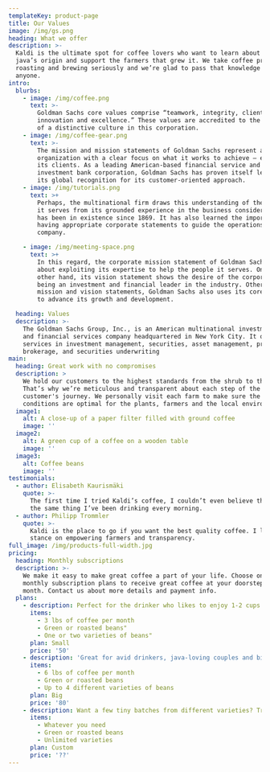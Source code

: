 ```yaml
---
templateKey: product-page
title: Our Values
image: /img/gs.png
heading: What we offer
description: >-
  Kaldi is the ultimate spot for coffee lovers who want to learn about their
  java’s origin and support the farmers that grew it. We take coffee production,
  roasting and brewing seriously and we’re glad to pass that knowledge to
  anyone.
intro:
  blurbs:
    - image: /img/coffee.png
      text: >-
        Goldman Sachs core values comprise “teamwork, integrity, client first,
        innovation and excellence.” These values are accredited to the existence
        of a distinctive culture in this corporation.
    - image: /img/coffee-gear.png
      text: >-
        The mission and mission statements of Goldman Sachs represent an
        organization with a clear focus on what it works to achieve – empower
        its clients. As a leading American-based financial service and
        investment bank corporation, Goldman Sachs has proven itself leading to
        its global recognition for its customer-oriented approach.
    - image: /img/tutorials.png
      text: >+
        Perhaps, the multinational firm draws this understanding of the people
        it serves from its grounded experience in the business considering it
        has been in existence since 1869. It has also learned the importance of
        having appropriate corporate statements to guide the operations of the
        company.

    - image: /img/meeting-space.png
      text: >+
        In this regard, the corporate mission statement of Goldman Sachs is all
        about exploiting its expertise to help the people it serves. On the
        other hand, its vision statement shows the desire of the corporation in
        being an investment and financial leader in the industry. Other than the
        mission and vision statements, Goldman Sachs also uses its core values
        to advance its growth and development.

  heading: Values
  description: >-
    The Goldman Sachs Group, Inc., is an American multinational investment bank
    and financial services company headquartered in New York City. It offers
    services in investment management, securities, asset management, prime
    brokerage, and securities underwriting
main:
  heading: Great work with no compromises
  description: >
    We hold our customers to the highest standards from the shrub to the cup.
    That’s why we’re meticulous and transparent about each step of the
    customer's journey. We personally visit each farm to make sure the
    conditions are optimal for the plants, farmers and the local environment.
  image1:
    alt: A close-up of a paper filter filled with ground coffee
    image: ''
  image2:
    alt: A green cup of a coffee on a wooden table
    image: ''
  image3:
    alt: Coffee beans
    image: ''
testimonials:
  - author: Elisabeth Kaurismäki
    quote: >-
      The first time I tried Kaldi’s coffee, I couldn’t even believe that was
      the same thing I’ve been drinking every morning.
  - author: Philipp Trommler
    quote: >-
      Kaldi is the place to go if you want the best quality coffee. I love their
      stance on empowering farmers and transparency.
full_image: /img/products-full-width.jpg
pricing:
  heading: Monthly subscriptions
  description: >-
    We make it easy to make great coffee a part of your life. Choose one of our
    monthly subscription plans to receive great coffee at your doorstep each
    month. Contact us about more details and payment info.
  plans:
    - description: Perfect for the drinker who likes to enjoy 1-2 cups per day.
      items:
        - 3 lbs of coffee per month
        - Green or roasted beans"
        - One or two varieties of beans"
      plan: Small
      price: '50'
    - description: 'Great for avid drinkers, java-loving couples and bigger crowds'
      items:
        - 6 lbs of coffee per month
        - Green or roasted beans
        - Up to 4 different varieties of beans
      plan: Big
      price: '80'
    - description: Want a few tiny batches from different varieties? Try our custom plan
      items:
        - Whatever you need
        - Green or roasted beans
        - Unlimited varieties
      plan: Custom
      price: '??'
---
```


